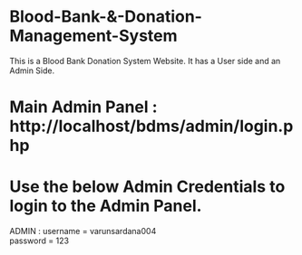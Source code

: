 # Blood-Bank-&-Donation-Management-System

This is a Blood Bank Donation System Website. It has a User side and an Admin Side.

# Main Admin Panel : http://localhost/bdms/admin/login.php
# Use the below Admin Credentials to login to the Admin Panel.
ADMIN : username = varunsardana004  
        password = 123
